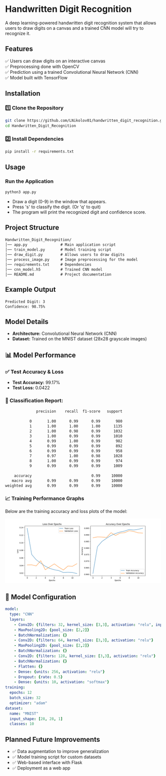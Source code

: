 # Handwritten Digit Recognition

A deep learning-powered handwritten digit recognition system that allows users to draw digits on a canvas and a trained CNN model will try to recognize it.

## Features
✅ Users can draw digits on an interactive canvas  
✅ Preprocessing done with OpenCV  
✅ Prediction using a trained Convolutional Neural Network (CNN)  
✅ Model built with TensorFlow  

## Installation

### 1️⃣ Clone the Repository
```bash
git clone https://github.com/LNikolov01/handwritten_digit_recognition.git
cd Handwritten_Digit_Recognition
```

### 2️⃣ Install Dependencies
```bash
pip install -r requirements.txt
```

## Usage

### Run the Application
```bash
python3 app.py
```
- Draw a digit (0-9) in the window that appears.
- Press 's' to classify the digit. (Or 'q' to quit)
- The program will print the recognized digit and confidence score.

## Project Structure
```
Handwritten_Digit_Recognition/
│── app.py               # Main application script
│── train_model.py       # Model training script
│── draw_digit.py        # Allows users to draw digits
│── process_image.py     # Image preprocessing for the model
│── requirements.txt     # Dependencies
│── cnn_model.h5         # Trained CNN model
│── README.md            # Project documentation
```

## Example Output
```
Predicted Digit: 3
Confidence: 98.75%
```

## Model Details
- **Architecture:** Convolutional Neural Network (CNN)
- **Dataset:** Trained on the MNIST dataset (28x28 grayscale images)

## 📊 Model Performance

### ✅ Test Accuracy & Loss
- **Test Accuracy:** 99.17%  
- **Test Loss:** 0.0422  

### 📜 Classification Report:
```
              precision    recall  f1-score   support

           0       1.00      0.99      0.99       980
           1       1.00      1.00      1.00      1135
           2       1.00      0.98      0.99      1032
           3       1.00      0.99      0.99      1010
           4       0.99      1.00      0.99       982
           5       0.99      0.99      0.99       892
           6       0.99      0.99      0.99       958
           7       0.97      1.00      0.98      1028
           8       1.00      0.99      0.99       974
           9       0.99      0.99      0.99      1009

    accuracy                           0.99     10000
   macro avg       0.99      0.99      0.99     10000
weighted avg       0.99      0.99      0.99     10000
```

### 📈 Training Performance Graphs
Below are the training accuracy and loss plots of the model:

![Loss and Accuracy Plots](models/loss_accuracy_graph.png)

## 📜 Model Configuration
```yaml
model:
  type: "CNN"
  layers:
    - Conv2D: {filters: 32, kernel_size: [3,3], activation: "relu", input_shape: [28, 28, 1]}
    - MaxPooling2D: {pool_size: [2,2]}
    - BatchNormalization: {}
    - Conv2D: {filters: 64, kernel_size: [3,3], activation: "relu"}
    - MaxPooling2D: {pool_size: [2,2]}
    - BatchNormalization: {}
    - Conv2D: {filters: 128, kernel_size: [3,3], activation: "relu"}
    - BatchNormalization: {}
    - Flatten: {}
    - Dense: {units: 256, activation: "relu"}
    - Dropout: {rate: 0.5}
    - Dense: {units: 10, activation: "softmax"}
training:
  epochs: 12
  batch_size: 32
  optimizer: "adam"
dataset:
  name: "MNIST"
  input_shape: [28, 28, 1]
  classes: 10
```

## Planned Future Improvements
- ✅ Data augmentation to improve generalization
- ✅ Model training script for custom datasets
- ✅ Web-based interface with Flask
- ✅ Deployment as a web app